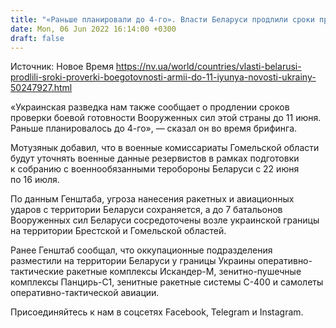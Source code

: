 ```yaml
---
title: "«Раньше планировали до 4-го». Власти Беларуси продлили сроки проверки боеготовности армии до 11 июня — Минобороны"
date: Mon, 06 Jun 2022 16:14:00 +0300
draft: false
---
```

Источник: Новое Время https://nv.ua/world/countries/vlasti-belarusi-prodlili-sroki-proverki-boegotovnosti-armii-do-11-iyunya-novosti-ukrainy-50247927.html


«Украинская разведка нам также сообщает о продлении сроков проверки боевой готовности Вооруженных сил этой страны до 11 июня. Раньше планировалось до 4-го», — сказал он во время брифинга. 

Мотузянык добавил, что в военные комиссариаты Гомельской области будут уточнять военные данные резервистов в рамках подготовки к собранию с военнообязанными теробороны Беларуси с 22 июня по 16 июля.

По данным Генштаба, угроза нанесения ракетных и авиационных ударов с территории Беларуси сохраняется, а до 7 батальонов Вооруженных сил Беларуси сосредоточены возле украинской границы на территории Брестской и Гомельской областей. 

Ранее Генштаб сообщал, что оккупационные подразделения разместили на территории Беларуси у границы Украины оперативно-тактические ракетные комплексы Искандер-М, зенитно-пушечные комплексы Панцирь-С1, зенитные ракетные системы С-400 и самолеты оперативно-тактической авиации.

Присоединяйтесь к нам в соцсетях Facebook, Telegram и Instagram.
